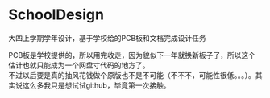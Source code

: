 # SchoolDesign
大四上学期学年设计，基于学校给的PCB板和文档完成设计任务

PCB板是学校提供的，所以用完收走，因为貌似下一年就换新板子了，所以这个估计也就只能成为一个网盘寸代码的地方了。<br>
不过以后要是真的抽风花钱做个原版也不是不可能（不不不，可能性很低。。。）。其实说这么多我只是想试试github，毕竟第一次接触。
